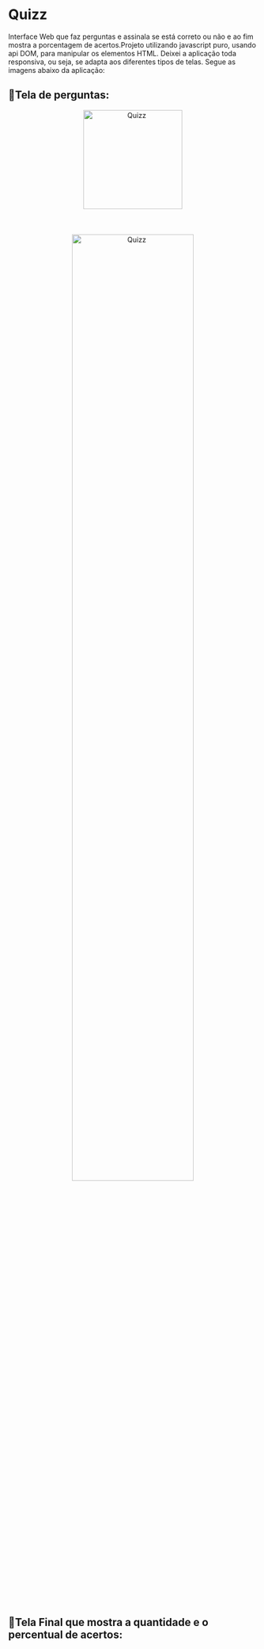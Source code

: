# Quizz
Interface Web que faz perguntas e assinala se está correto ou não e ao fim mostra a porcentagem de acertos.Projeto utilizando javascript puro, usando api DOM, para manipular os elementos HTML. Deixei a aplicação toda responsiva, ou seja, se adapta aos diferentes tipos de telas. Segue as imagens abaixo da aplicação:
<br>

## 🚀Tela de perguntas:

<p align="center">
  <img alt="Quizz" src="https://github.com/jonas-abr/Quizz/blob/main/img/quiz.jpeg" width="200px">
  <br><br><br><br>
  <img alt="Quizz" src="https://github.com/jonas-abr/Quizz/blob/main/img/quiz2.jpeg" width="70%">
</p>
<br>

## 🚀Tela Final que mostra a quantidade e o percentual de acertos:
